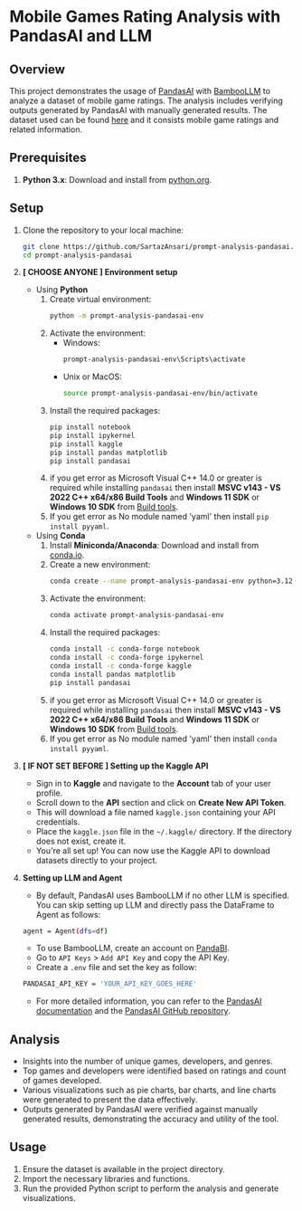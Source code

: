 # Mobile Games Rating Analysis with PandasAI and LLM

## Overview

This project demonstrates the usage of [PandasAI](https://docs.pandas-ai.com/) with [BambooLLM](https://www.pandabi.ai/) to analyze a dataset of mobile game ratings. The analysis includes verifying outputs generated by PandasAI with manually generated results. The dataset used can be found [here](https://www.kaggle.com/datasets/dem0nking/mobile-games-android-and-ios-rating-dataset) and it consists mobile game ratings and related information.

## Prerequisites
1. **Python 3.x**: Download and install from [python.org](https://www.python.org/). 

## Setup
1. Clone the repository to your local machine:
   ```bash
   git clone https://github.com/SartazAnsari/prompt-analysis-pandasai.git
   cd prompt-analysis-pandasai
   ```

2. **[ CHOOSE ANYONE ] Environment setup**
    * Using **Python**
        1. Create virtual environment: 
            ```bash
            python -m prompt-analysis-pandasai-env
            ```
        2. Activate the environment:
            * Windows: 
                ```bash
                prompt-analysis-pandasai-env\Scripts\activate
                ```
            * Unix or MacOS:
                ```bash
                source prompt-analysis-pandasai-env/bin/activate

                ```
        3. Install the required packages:
            ```bash
            pip install notebook
            pip install ipykernel
            pip install kaggle
            pip install pandas matplotlib
            pip install pandasai
            ```
        4.  if you get error as Microsoft Visual C++ 14.0 or greater is required while installing `pandasai` then install **MSVC v143 - VS 2022 C++ x64/x86 Build Tools** and **Windows 11 SDK** or **Windows 10 SDK** from [Build tools](https://visualstudio.microsoft.com/visual-cpp-build-tools/). 
        5. If you get error as No module named 'yaml' then install `pip install pyyaml`.   
    * Using **Conda**
        1. Install **Miniconda/Anaconda**: Download and install from [conda.io](https://conda.io).
        2. Create a new environment:
            ```bash
            conda create --name prompt-analysis-pandasai-env python=3.12
            ```
        3. Activate the environment:
            ```bash
            conda activate prompt-analysis-pandasai-env
            ```
        4. Install the required packages:
            ```bash
            conda install -c conda-forge notebook
            conda install -c conda-forge ipykernel
            conda install -c conda-forge kaggle
            conda install pandas matplotlib
            pip install pandasai
            ```
        5.  if you get error as Microsoft Visual C++ 14.0 or greater is required while installing `pandasai` then install **MSVC v143 - VS 2022 C++ x64/x86 Build Tools** and **Windows 11 SDK** or **Windows 10 SDK** from [Build tools](https://visualstudio.microsoft.com/visual-cpp-build-tools/). 
        6. If you get error as No module named 'yaml' then install `conda install pyyaml`.

3. **[ IF NOT SET BEFORE ] Setting up the Kaggle API**
    * Sign in to **Kaggle** and navigate to the **Account** tab of your user profile.
    * Scroll down to the **API** section and click on **Create New API Token**. 
    * This will download a file named `kaggle.json` containing your API credentials.
    * Place the `kaggle.json` file in the `~/.kaggle/` directory. If the directory does not exist, create it.
    * You're all set up! You can now use the Kaggle API to download datasets directly to your project.

4. **Setting up LLM and Agent**
    * By default, PandasAI uses BambooLLM if no other LLM is specified. You can skip setting up LLM and directly pass the DataFrame to Agent as follows:
    ```bash
    agent = Agent(dfs=df)
    ``` 
    * To use BambooLLM, create an account on [PandaBI](https://www.pandabi.ai/).
    * Go to `API Keys` > `Add API Key` and copy the API Key.
    * Create a `.env` file and set the key as follow:
    ```bash
    PANDASAI_API_KEY = 'YOUR_API_KEY_GOES_HERE'
    ```
    * For more detailed information, you can refer to the [PandasAI documentation](https://docs.pandas-ai.com/en/latest) and the [PandasAI GitHub repository](https://github.com/pandasai/pandasai).

## Analysis
* Insights into the number of unique games, developers, and genres.
* Top games and developers were identified based on ratings and count of games developed.
* Various visualizations such as pie charts, bar charts, and line charts were generated to present the data effectively.
* Outputs generated by PandasAI were verified against manually generated results, demonstrating the accuracy and utility of the tool.

## Usage
1. Ensure the dataset is available in the project directory.
2. Import the necessary libraries and functions.
3. Run the provided Python script to perform the analysis and generate visualizations.